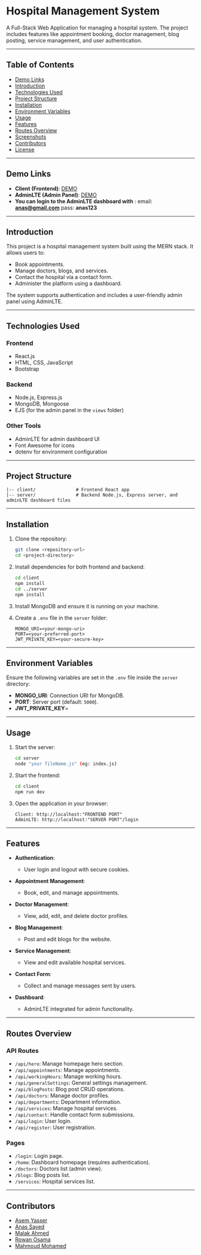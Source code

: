 # Hospital Management System

A Full-Stack Web Application for managing a hospital system. The project includes features like appointment booking, doctor management, blog posting, service management, and user authentication.

---

## Table of Contents

- [Demo Links](#demo-links)
- [Introduction](#introduction)
- [Technologies Used](#technologies-used)
- [Project Structure](#project-structure)
- [Installation](#installation)
- [Environment Variables](#environment-variables)
- [Usage](#usage)
- [Features](#features)
- [Routes Overview](#routes-overview)
- [Screenshots](#screenshots)
- [Contributors](#contributors)
- [License](#license)

---

## Demo Links

- **Client (Frontend)**: [DEMO](https://asemyasser.github.io/Hospital-System/)
- **AdminLTE (Admin Panel)**: [DEMO](https://hospital-system-delta.vercel.app/login) 
- **You can login to the AdminLTE dashboard with** : email: **anas@gmail.com** pass: **anas123**

---

## Introduction

This project is a hospital management system built using the MERN stack. It allows users to:

- Book appointments.
- Manage doctors, blogs, and services.
- Contact the hospital via a contact form.
- Administer the platform using a dashboard.

The system supports authentication and includes a user-friendly admin panel using AdminLTE.

---

## Technologies Used

### Frontend

- React.js
- HTML, CSS, JavaScript
- Bootstrap

### Backend

- Node.js, Express.js
- MongoDB, Mongoose
- EJS (for the admin panel in the `views` folder)

### Other Tools

- AdminLTE for admin dashboard UI
- Font Awesome for icons
- dotenv for environment configuration

---

## Project Structure

```
|-- client/               # Frontend React app
|-- server/               # Backend Node.js, Express server, and adminLTE dashboard files
```

---

## Installation

1. Clone the repository:

   ```bash
   git clone <repository-url>
   cd <project-directory>
   ```

2. Install dependencies for both frontend and backend:

   ```bash
   cd client
   npm install
   cd ../server
   npm install
   ```

3. Install MongoDB and ensure it is running on your machine.

4. Create a `.env` file in the `server` folder:

   ```plaintext
   MONGO_URI=<your-mongo-uri>
   PORT=<your-preferred-port>
   JWT_PRIVATE_KEY=<your-secure-key>
   ```

---

## Environment Variables

Ensure the following variables are set in the `.env` file inside the `server` directory:

- **MONGO_URI**: Connection URI for MongoDB.
- **PORT**: Server port (default: `5000`).
- **JWT_PRIVATE_KEY**=<your-secure-key>

---

## Usage

1. Start the server:

   ```bash
   cd server
   node "your fileName.js" (eg: index.js)
   ```

2. Start the frontend:

   ```bash
   cd client
   npm run dev
   ```

3. Open the application in your browser:

   ```
   Client: http://localhost:"FRONTEND PORT"
   AdminLTE: http://localhost:"SERVER PORT"/login
   ```

---

## Features

- **Authentication**:

  - User login and logout with secure cookies.

- **Appointment Management**:

  - Book, edit, and manage appointments.

- **Doctor Management**:

  - View, add, edit, and delete doctor profiles.

- **Blog Management**:

  - Post and edit blogs for the website.

- **Service Management**:

  - View and edit available hospital services.

- **Contact Form**:

  - Collect and manage messages sent by users.

- **Dashboard**:

  - AdminLTE integrated for admin functionality.

---

## Routes Overview

### API Routes

- `/api/hero`: Manage homepage hero section.
- `/api/appointments`: Manage appointments.
- `/api/workingHours`: Manage working hours.
- `/api/generalSettings`: General settings management.
- `/api/blogPosts`: Blog post CRUD operations.
- `/api/doctors`: Manage doctor profiles.
- `/api/departments`: Department information.
- `/api/services`: Manage hospital services.
- `/api/contact`: Handle contact form submissions.
- `/api/login`: User login.
- `/api/register`: User registration.

### Pages

- `/login`: Login page.
- `/home`: Dashboard homepage (requires authentication).
- `/doctors`: Doctors list (admin view).
- `/blogs`: Blog posts list.
- `/services`: Hospital services list.

---

## Contributors

- [Asem Yasser](https://github.com/Asemyasser)
- [Anas Sayed](https://github.com/Anas-Sayed0)
- [Malak Ahmed](https://github.com/Malaksadekk)
- [Rowan Osama](https://github.com/rowanOhelal)
- [Mahmoud Mohamed](https://github.com/Mahmoud-08)

